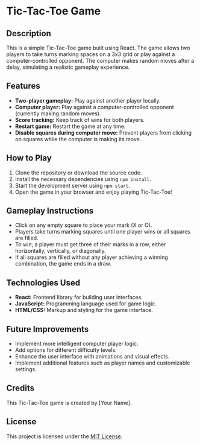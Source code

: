 # Tic-Tac-Toe Game

## Description
This is a simple Tic-Tac-Toe game built using React. The game allows two players to take turns marking spaces on a 3x3 grid or play against a computer-controlled opponent. The computer makes random moves after a delay, simulating a realistic gameplay experience.

## Features
- **Two-player gameplay:** Play against another player locally.
- **Computer player:** Play against a computer-controlled opponent (currently making random moves).
- **Score tracking:** Keep track of wins for both players.
- **Restart game:** Restart the game at any time.
- **Disable squares during computer move:** Prevent players from clicking on squares while the computer is making its move.

## How to Play
1. Clone the repository or download the source code.
2. Install the necessary dependencies using `npm install`.
3. Start the development server using `npm start`.
4. Open the game in your browser and enjoy playing Tic-Tac-Toe!

## Gameplay Instructions
- Click on any empty square to place your mark (X or O).
- Players take turns marking squares until one player wins or all squares are filled.
- To win, a player must get three of their marks in a row, either horizontally, vertically, or diagonally.
- If all squares are filled without any player achieving a winning combination, the game ends in a draw.

## Technologies Used
- **React:** Frontend library for building user interfaces.
- **JavaScript:** Programming language used for game logic.
- **HTML/CSS:** Markup and styling for the game interface.

## Future Improvements
- Implement more intelligent computer player logic.
- Add options for different difficulty levels.
- Enhance the user interface with animations and visual effects.
- Implement additional features such as player names and customizable settings.

## Credits
This Tic-Tac-Toe game is created by [Your Name].

## License
This project is licensed under the [MIT License](LICENSE).

